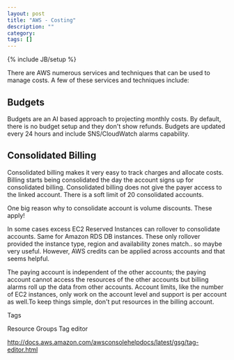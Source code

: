 ```yaml
---
layout: post
title: "AWS - Costing"
description: ""
category:
tags: []
---
```

{% include JB/setup %}

There are AWS numerous services and techniques that can be used to manage costs. A few of these services and techniques include:


## Budgets

Budgets are an AI based approach to projecting monthly costs. By default, there is no budget setup and they don't show refunds. Budgets are updated every 24 hours and include SNS/CloudWatch alarms capability. 


## Consolidated Billing

Consolidated billing makes it very easy to track charges and allocate costs. Billing starts being consolidated the day the account signs up for consolidated billing. Consolidated billing does not give the payer access to the linked account. There is a soft limit of 20 consolidated accounts.

One big reason why to consolidate account is volume discounts. These apply!

In some cases excess EC2 Reserved Instances can rollover to consolidate accounts. Same for Amazon RDS DB instances. These only rollover provided the instance type, region and availability zones match.. so maybe very useful. However, AWS credits can be applied across accounts and that seems helpful.

The paying account is independent of the other accounts; the paying account cannot access the resources of the other accounts but billing alarms roll up the data from other accounts. Account limits, like the number of EC2 instances, only work on the account level and support is per account as well.To keep things simple, don't put resources in the billing account. 


Tags 

Resource Groups
Tag editor

http://docs.aws.amazon.com/awsconsolehelpdocs/latest/gsg/tag-editor.html
